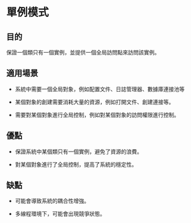 # 單例模式

## 目的

保證一個類只有一個實例，並提供一個全局訪問點來訪問該實例。

## 適用場景

- 系統中需要一個全局對象，例如配置文件、日誌管理器、數據庫連接池等

- 某個對象的創建需要消耗大量的資源，例如打開文件、創建連接等。

- 需要對某個對象進行全局控制，例如對某個對象的訪問權限進行控制。

## 優點

- 保證系統中某個類只有一個實例，避免了資源的浪費。

- 對某個對象進行了全局控制，提高了系統的穩定性。

## 缺點

- 可能會導致系統的耦合性增強。

- 多線程環境下，可能會出現競爭狀態。